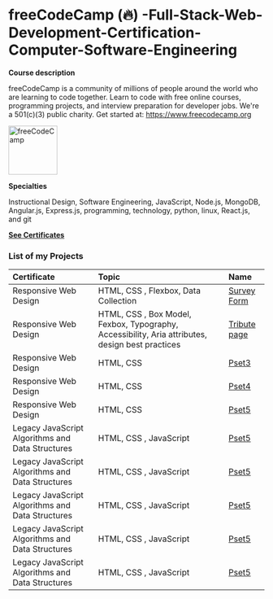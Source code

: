 # freeCodeCamp (🔥) -Full-Stack-Web-Development-Certification-Computer-Software-Engineering
 

**Course description**

freeCodeCamp is a community of millions of people around the world who are learning to code together. Learn to code with free online courses, programming projects, and interview preparation for developer jobs. We're a 501(c)(3) public charity. Get started at: https://www.freecodecamp.org

<img src="https://media.licdn.com/dms/image/C4E0BAQGLKj3JHcof0w/company-logo_100_100/0/1630639684997/free_code_camp_logo?e=1720051200&amp;v=beta&amp;t=F-tTN1M2eWyeNoUGxWhQJrysRrQonck2PJJUxEpaf4c" loading="lazy" alt="freeCodeCamp" id="ember242" class="ivm-view-attr__img--centered EntityPhoto-square-6   evi-image lazy-image ember-view" width="96" height="96">

**Specialties**
 
 Instructional Design, Software Engineering, JavaScript, Node.js, MongoDB, Angular.js, Express.js, programming, technology, python, linux, React.js, and git  

[**See Certificates**](https://www.freecodecamp.org/Pejir)
 

### List of my Projects


| Certificate | Topic            | Name                       |
| :--- | :--------------- | :------------------------- |
| Responsive Web Design   | HTML, CSS , Flexbox, Data Collection |[Survey Form ](https://github.com/PeJiR/freeCodeCamp-Full-Stack-Web-Development-Certification-Computer-Software-Engineering/tree/main/Responsive%20Web%20Design/0.1.Certification%20Project_Survey%20Form)|
| Responsive Web Design  | HTML, CSS , Box Model, Fexbox, Typography, Accessibility, Aria attributes, design best practices    | [Tribute page](https://github.com/PeJiR/freeCodeCamp--Full-Stack-Web-Development-Certification-Computer-Software-Engineering/tree/main/Responsive%20Web%20Design/0.2.Certification%20Project-Build%20a%20Tribute%20Page)             |
| Responsive Web Design  | HTML, CSS      | [Pset3](Pset3)             |
| Responsive Web Design  | HTML, CSS      | [Pset4](Pset4)             |
| Responsive Web Design  |HTML, CSS  | [Pset5](Pset5)             |
| Legacy JavaScript Algorithms and Data Structures |HTML, CSS , JavaScript | [Pset5](Pset5)             |
| Legacy JavaScript Algorithms and Data Structures |HTML, CSS , JavaScript | [Pset5](Pset5)             |
| Legacy JavaScript Algorithms and Data Structures  |HTML, CSS , JavaScript | [Pset5](Pset5)             |
| Legacy JavaScript Algorithms and Data Structures  |HTML, CSS , JavaScript | [Pset5](Pset5)             |
| Legacy JavaScript Algorithms and Data Structures  |HTML, CSS , JavaScript | [Pset5](Pset5)             |

